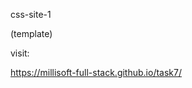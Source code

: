 css-site-1

(template)

<!-- visit: 

https://gasimmammadov1.github.io/task7/ -->

visit: 

https://millisoft-full-stack.github.io/task7/
